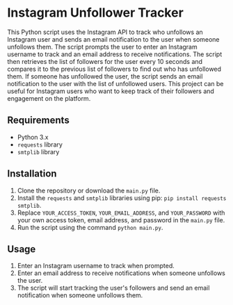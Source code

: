 # Instagram Unfollower Tracker

This Python script uses the Instagram API to track who unfollows an Instagram user and sends an email notification to the user when someone unfollows them. The script prompts the user to enter an Instagram username to track and an email address to receive notifications. The script then retrieves the list of followers for the user every 10 seconds and compares it to the previous list of followers to find out who has unfollowed them. If someone has unfollowed the user, the script sends an email notification to the user with the list of unfollowed users. This project can be useful for Instagram users who want to keep track of their followers and engagement on the platform.

## Requirements

- Python 3.x
- `requests` library
- `smtplib` library

## Installation

1. Clone the repository or download the `main.py` file.
2. Install the `requests` and `smtplib` libraries using pip: `pip install requests smtplib`.
3. Replace `YOUR_ACCESS_TOKEN`, `YOUR_EMAIL_ADDRESS`, and `YOUR_PASSWORD` with your own access token, email address, and password in the `main.py` file.
4. Run the script using the command `python main.py`.

## Usage

1. Enter an Instagram username to track when prompted.
2. Enter an email address to receive notifications when someone unfollows the user.
3. The script will start tracking the user's followers and send an email notification when someone unfollows them.
